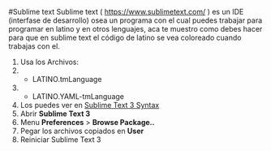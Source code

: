 #Sublime text
Sublime text ( https://www.sublimetext.com/ ) es un IDE (interfase de desarrollo) osea un programa con el cual puedes trabajar para programar en latino y en otros lenguajes, aca te muestro como debes hacer para que en sublime text el código de latino se vea coloreado cuando trabajas con el.



1. Usa los Archivos:
2. * LATINO.tmLanguage
3. * LATINO.YAML-tmLanguage
4. Los puedes ver en [Sublime Text 3 Syntax](https://github.com/primitivorm/latino/tree/master/SublimeTextSyntax)
3. Abrir **Sublime Text 3**
4. Menu **Preferences** > **Browse Package..**
5. Pegar los archivos copiados en **User**
6. Reiniciar Sublime Text 3